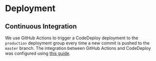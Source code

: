 # Deployment

## Continuous Integration

We use GitHub Actions to trigger a CodeDeploy deployment to the `production` deployment group
every time a new commit is pushed to the `master` branch. The integration between GitHub
Actions and CodeDeploy was configured using [this
guide](https://aws.amazon.com/blogs/devops/integrating-with-github-actions-ci-cd-pipeline-to-deploy-a-web-app-to-amazon-ec2/).
